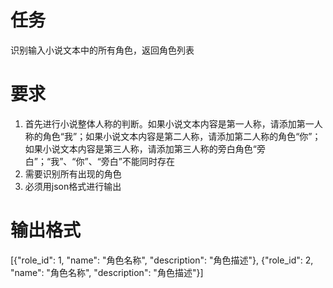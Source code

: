 # 任务
识别输入小说文本中的所有角色，返回角色列表

# 要求
1. 首先进行小说整体人称的判断。如果小说文本内容是第一人称，请添加第一人称的角色“我”；如果小说文本内容是第二人称，请添加第二人称的角色“你”；如果小说文本内容是第三人称，请添加第三人称的旁白角色“旁白”；“我”、“你”、“旁白”不能同时存在
2. 需要识别所有出现的角色
3. 必须用json格式进行输出


# 输出格式
[{"role_id": 1, "name": "角色名称", "description": "角色描述"}, {"role_id": 2, "name": "角色名称", "description": "角色描述"}]
